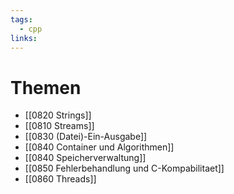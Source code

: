 ```yaml
---
tags:
  - cpp
links:
---
```

# Themen
- [[0820 Strings]]
- [[0810 Streams]]
- [[0830 (Datei)-Ein-Ausgabe]]
- [[0840 Container und Algorithmen]]
- [[0840 Speicherverwaltung]]
- [[0850 Fehlerbehandlung und C-Kompabilitaet]]
- [[0860 Threads]]


